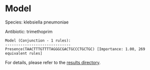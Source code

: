 
# Model

Species: klebsiella pneumoniae

Antibiotic: trimethoprim

```
Model (Conjunction - 1 rules):
------------------------------
Presence(TAACTTTGTTTTAGGGCGACTGCCCTGCTGC) [Importance: 1.00, 269 equivalent rules]

```

For details, please refer to the [results directory](../../../../../results/scm_b/klebsiella+pneumoniae/trimethoprim/repeat_8/).

